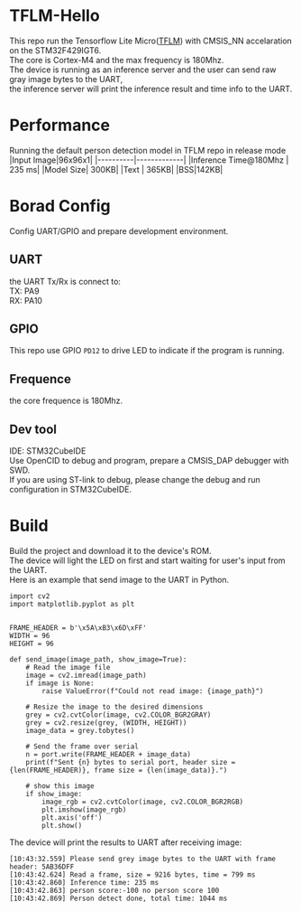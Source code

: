# TFLM-Hello
This repo run the Tensorflow Lite Micro([TFLM](https://github.com/tensorflow/tflite-micro/tree/main)) with CMSIS_NN accelaration on the STM32F429IGT6.  
The core is Cortex-M4 and the max frequency is 180Mhz.  
The device is running as an inference server and the user can send raw gray image bytes to the UART,  
the inference server will print the inference result and time info to the UART.  
# Performance
Running the default person detection model in TFLM repo in release mode  
|Input Image|96x96x1|
|----------|-------------|
|Inference Time@180Mhz | 235 ms|
|Model Size| 300KB|
|Text | 365KB|
|BSS|142KB|
# Borad Config
Config UART/GPIO and prepare development environment.  
## UART
the UART Tx/Rx is connect to:  
TX: PA9  
RX: PA10  
## GPIO
This repo use GPIO `PD12` to drive LED to indicate if the program is running.
## Frequence
the core frequence is 180Mhz.
## Dev tool
IDE: STM32CubeIDE  
Use OpenCID to debug and program, prepare a CMSIS_DAP debugger with SWD.  
If you are using ST-link to debug, please change the debug and run configuration in STM32CubeIDE.  
# Build
Build the project and download it to the device's ROM.  
The device will light the LED on first and start waiting for user's input from the UART.  
Here is an example that send image to the UART in Python.
```
import cv2
import matplotlib.pyplot as plt


FRAME_HEADER = b'\x5A\xB3\x6D\xFF'
WIDTH = 96
HEIGHT = 96

def send_image(image_path, show_image=True):
    # Read the image file
    image = cv2.imread(image_path)
    if image is None:
        raise ValueError(f"Could not read image: {image_path}")
    
    # Resize the image to the desired dimensions
    grey = cv2.cvtColor(image, cv2.COLOR_BGR2GRAY)
    grey = cv2.resize(grey, (WIDTH, HEIGHT))
    image_data = grey.tobytes()

    # Send the frame over serial
    n = port.write(FRAME_HEADER + image_data)
    print(f"Sent {n} bytes to serial port, header size = {len(FRAME_HEADER)}, frame size = {len(image_data)}.")

    # show this image
    if show_image:
        image_rgb = cv2.cvtColor(image, cv2.COLOR_BGR2RGB)
        plt.imshow(image_rgb)
        plt.axis('off')
        plt.show()
```
The device will print the results to UART after receiving image:
```
[10:43:32.559] Please send grey image bytes to the UART with frame header: 5AB36DFF
[10:43:42.624] Read a frame, size = 9216 bytes, time = 799 ms
[10:43:42.860] Inference time: 235 ms
[10:43:42.863] person score:-100 no person score 100
[10:43:42.869] Person detect done, total time: 1044 ms
```
